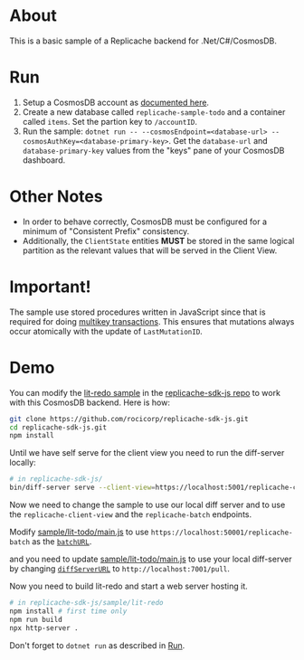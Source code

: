 # About

This is a basic sample of a Replicache backend for .Net/C#/CosmosDB.

# Run

1. Setup a CosmosDB account as [documented here](https://docs.microsoft.com/en-us/azure/cosmos-db/create-sql-api-dotnet-v4).
1. Create a new database called `replicache-sample-todo` and a container called `items`. Set the partion key to `/accountID`.
1. Run the sample: `dotnet run -- --cosmosEndpoint=<database-url> --cosmosAuthKey=<database-primary-key>`. Get the `database-url` and `database-primary-key` values from the "keys" pane of your CosmosDB dashboard.

# Other Notes

- In order to behave correctly, CosmosDB must be configured for a minimum of
  "Consistent Prefix" consistency.
- Additionally, the `ClientState` entities **MUST** be stored in the same logical
  partition as the relevant values that will be served in the Client View.

# Important!

The sample use stored procedures written in JavaScript since that is required
for doing [multikey
transactions](https://docs.microsoft.com/en-us/azure/cosmos-db/database-transactions-optimistic-concurrency#multi-item-transactions).
This ensures that mutations always occur atomically with the update of
`LastMutationID`.

# Demo

You can modify the [lit-redo
sample](https://github.com/rocicorp/replicache-sdk-js/tree/master/sample/lit-todo)
in the [replicache-sdk-js repo](https://github.com/rocicorp/replicache-sdk-js)
to work with this CosmosDB backend. Here is how:

```sh
git clone https://github.com/rocicorp/replicache-sdk-js.git
cd replicache-sdk-js.git
npm install
```

Until we have self serve for the client view you need to run the diff-server locally:

```sh
# in replicache-sdk-js/
bin/diff-server serve --client-view=https://localhost:5001/replicache-client-view --db=/tmp/diff-server
```

Now we need to change the sample to use our local diff server and to use the `replicache-client-view` and the `replicache-batch` endpoints.

Modify [sample/lit-todo/main.js](https://github.com/rocicorp/replicache-sdk-js/blob/master/sample/lit-todo/main.js)
to use `https://localhost:50001/replicache-batch` as the
[`batchURL`](https://github.com/rocicorp/replicache-sdk-js/blob/932976225b2f09b59fb31e8da1f8f6be9f9edcde/sample/lit-todo/main.js#L38).

and you need to update
[sample/lit-todo/main.js](https://github.com/rocicorp/replicache-sdk-js/blob/master/sample/lit-todo/main.js)
to use your local diff-server by changing
[`diffServerURL`](https://github.com/rocicorp/replicache-sdk-js/blob/932976225b2f09b59fb31e8da1f8f6be9f9edcde/sample/lit-todo/main.js#L30) to `http://localhost:7001/pull`.

Now you need to build lit-redo and start a web server hosting it.

```sh
# in replicache-sdk-js/sample/lit-redo
npm install # first time only
npm run build
npx http-server .
```

Don't forget to `dotnet run` as described in [Run](#run).
